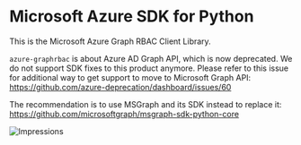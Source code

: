# Microsoft Azure SDK for Python

This is the Microsoft Azure Graph RBAC Client Library.

`azure-graphrbac` is about Azure AD Graph API, which is now deprecated. We do not support SDK fixes to this product anymore. Please refer to this issue for additional way to get support to move to Microsoft Graph API:
https://github.com/azure-deprecation/dashboard/issues/60

The recommendation is to use MSGraph and its SDK instead to replace it:
https://github.com/microsoftgraph/msgraph-sdk-python-core


![Impressions](https://azure-sdk-impressions.azurewebsites.net/api/impressions/azure-sdk-for-python%2Fazure-graphrbac%2FREADME.png)
